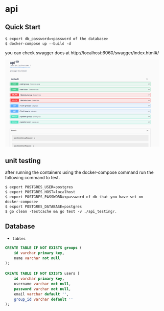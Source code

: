 # api


## Quick Start

```console
$ export db_password=<password of the database>
$ docker-compose up --build -d
```

you can check swagger docs at http://localhost:6060/swagger/index.html#/

![swagger.png](./swagger.png)

## unit testing

after running the containers using the docker-compose command run the following
command to test.

```console
$ export POSTGRES_USER=postgres
$ export POSTGRES_HOST=localhost
$ export POSTGRES_PASSWORD=<password of db that you have set on docker-compose>
$ export POSTGRES_DATABASE=postgres
$ go clean -testcache && go test -v ./api_testing/.
```

## Database

- `tables`

```sql
CREATE TABLE IF NOT EXISTS groups (
	id varchar primary key,
	name varchar not null
);

CREATE TABLE IF NOT EXISTS users (
	id varchar primary key,
	username varchar not null,
	password varchar not null,
	email varchar default '',
	group_id varchar default ''
);
```
